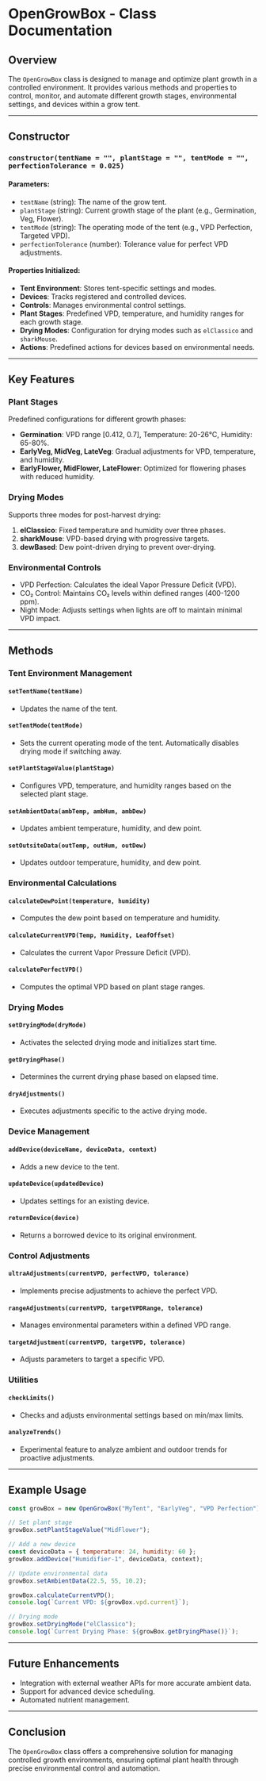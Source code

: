 # OpenGrowBox - Class Documentation

## Overview

The `OpenGrowBox` class is designed to manage and optimize plant growth in a controlled environment. It provides various methods and properties to control, monitor, and automate different growth stages, environmental settings, and devices within a grow tent.

---

## Constructor

### `constructor(tentName = "", plantStage = "", tentMode = "", perfectionTolerance = 0.025)`

#### Parameters:
- `tentName` (string): The name of the grow tent.
- `plantStage` (string): Current growth stage of the plant (e.g., Germination, Veg, Flower).
- `tentMode` (string): The operating mode of the tent (e.g., VPD Perfection, Targeted VPD).
- `perfectionTolerance` (number): Tolerance value for perfect VPD adjustments.

#### Properties Initialized:
- **Tent Environment**: Stores tent-specific settings and modes.
- **Devices**: Tracks registered and controlled devices.
- **Controls**: Manages environmental control settings.
- **Plant Stages**: Predefined VPD, temperature, and humidity ranges for each growth stage.
- **Drying Modes**: Configuration for drying modes such as `elClassico` and `sharkMouse`.
- **Actions**: Predefined actions for devices based on environmental needs.

---

## Key Features

### Plant Stages
Predefined configurations for different growth phases:
- **Germination**: VPD range [0.412, 0.7], Temperature: 20-26°C, Humidity: 65-80%.
- **EarlyVeg, MidVeg, LateVeg**: Gradual adjustments for VPD, temperature, and humidity.
- **EarlyFlower, MidFlower, LateFlower**: Optimized for flowering phases with reduced humidity.

### Drying Modes
Supports three modes for post-harvest drying:
1. **elClassico**: Fixed temperature and humidity over three phases.
2. **sharkMouse**: VPD-based drying with progressive targets.
3. **dewBased**: Dew point-driven drying to prevent over-drying.

### Environmental Controls
- VPD Perfection: Calculates the ideal Vapor Pressure Deficit (VPD).
- CO₂ Control: Maintains CO₂ levels within defined ranges (400-1200 ppm).
- Night Mode: Adjusts settings when lights are off to maintain minimal VPD impact.

---

## Methods

### Tent Environment Management

#### `setTentName(tentName)`
- Updates the name of the tent.

#### `setTentMode(tentMode)`
- Sets the current operating mode of the tent. Automatically disables drying mode if switching away.

#### `setPlantStageValue(plantStage)`
- Configures VPD, temperature, and humidity ranges based on the selected plant stage.

#### `setAmbientData(ambTemp, ambHum, ambDew)`
- Updates ambient temperature, humidity, and dew point.

#### `setOutsiteData(outTemp, outHum, outDew)`
- Updates outdoor temperature, humidity, and dew point.

### Environmental Calculations

#### `calculateDewPoint(temperature, humidity)`
- Computes the dew point based on temperature and humidity.

#### `calculateCurrentVPD(Temp, Humidity, LeafOffset)`
- Calculates the current Vapor Pressure Deficit (VPD).

#### `calculatePerfectVPD()`
- Computes the optimal VPD based on plant stage ranges.

### Drying Modes

#### `setDryingMode(dryMode)`
- Activates the selected drying mode and initializes start time.

#### `getDryingPhase()`
- Determines the current drying phase based on elapsed time.

#### `dryAdjustments()`
- Executes adjustments specific to the active drying mode.

### Device Management

#### `addDevice(deviceName, deviceData, context)`
- Adds a new device to the tent.

#### `updateDevice(updatedDevice)`
- Updates settings for an existing device.

#### `returnDevice(device)`
- Returns a borrowed device to its original environment.

### Control Adjustments

#### `ultraAdjustments(currentVPD, perfectVPD, tolerance)`
- Implements precise adjustments to achieve the perfect VPD.

#### `rangeAdjustments(currentVPD, targetVPDRange, tolerance)`
- Manages environmental parameters within a defined VPD range.

#### `targetAdjustment(currentVPD, targetVPD, tolerance)`
- Adjusts parameters to target a specific VPD.

### Utilities

#### `checkLimits()`
- Checks and adjusts environmental settings based on min/max limits.

#### `analyzeTrends()`
- Experimental feature to analyze ambient and outdoor trends for proactive adjustments.

---

## Example Usage

```javascript
const growBox = new OpenGrowBox("MyTent", "EarlyVeg", "VPD Perfection");

// Set plant stage
growBox.setPlantStageValue("MidFlower");

// Add a new device
const deviceData = { temperature: 24, humidity: 60 };
growBox.addDevice("Humidifier-1", deviceData, context);

// Update environmental data
growBox.setAmbientData(22.5, 55, 10.2);

growBox.calculateCurrentVPD();
console.log(`Current VPD: ${growBox.vpd.current}`);

// Drying mode
growBox.setDryingMode("elClassico");
console.log(`Current Drying Phase: ${growBox.getDryingPhase()}`);
```

---

## Future Enhancements
- Integration with external weather APIs for more accurate ambient data.
- Support for advanced device scheduling.
- Automated nutrient management.

---

## Conclusion

The `OpenGrowBox` class offers a comprehensive solution for managing controlled growth environments, ensuring optimal plant health through precise environmental control and automation.
